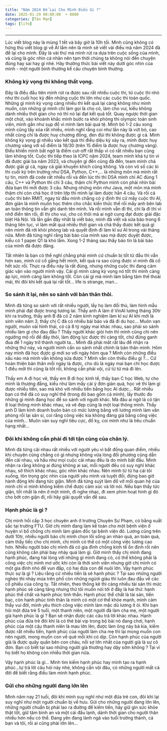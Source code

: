 ```yaml
---
title: "Năm 2024 Để Lại Cho Mình Điều Gì ?"
date: 2025-01-29 00:00:00  + 0800
categories: [Tản Mạn]
tags: [life]
---
```

---


<script type="text/x-mathjax-config">
    MathJax.Hub.Config({
        tex2jax: {
            inlineMath: [['$','$'], ['\\(','\\)']],
            processEscapes: true
        }
    });
</script>
<script src="https://cdnjs.cloudflare.com/ajax/libs/mathjax/2.7.7/MathJax.js?config=TeX-AMS_HTML-full"></script>


Lúc viết blog này là mùng 1 tết và bây giờ là 10h tối. Mình cũng không có hứng thú viết blog gì về AI lắm nên là mình sẽ viết vài điều mà năm 2024 đã để lại cho mình. Đây là vài thứ mà mình rút ra dựa trên cuộc sống của mình, và cũng là góc nhìn cá nhân nên tạm thời chúng ta không nói đến chuyện đúng hay sai hay gì nhé. Hãy thưởng thức bài viết này dưới góc nhìn của mình - một người bình thường kể câu chuyện bình thường.

### Không kỳ vọng thì không thất vọng.

Đây là điều đầu tiên mình rút ra được sau rất nhiều cuộc thi, từ cuộc thi nhỏ như thi cuối học kỳ đến những cuộc thi lớn như các cuộc thi toàn quốc. Những gì mình kỳ vọng càng nhiều thì kết quả lại càng không như mình muốn, còn những gì mình chỉ làm gọi là cho có, làm cho vui, kiểu không dành nhiều thời gian cho nó thì nó lại đạt kết quả tốt. Quay ngược thời gian một chút, vào khoảnh khắc mình bước ra khỏi phòng thi olympic toán sinh viên, mình gần như sụp đổ vì mình làm bài quá tệ. Mình bỏ 1-2 câu xong mình cũng tẩy xóa rất nhiều, mình nghĩ rằng coi như lần này là vứt bỏ, cao nhất cũng chỉ là được huy chương đồng, đen đủi thì không được gì cả. Mình không kỳ vọng gì nhiều vào kết quả thì điều diệu kỳ xảy ra, mình được huy chương vàng với số điểm là 18/30 (trên 15 điểm là được huy chương vàng). Điều khiến mình bất ngờ là điểm cut-off rất thấp vì có rất nhiều bạn cũng làm không tốt. Cuộc thi tiếp theo là ICPC năm 2024, team mình khá tự tin vì đã được giải ba năm 2023, và chuyện gì đến cũng đã đến, team mình chả được giải gì cả, ngay cả giải khuyến khích cũng không. Và còn vô số các kì thi cuối kỳ trên trường như DSA, Python, C++,... là những môn mà mình rất tự tin, mình đã code rất nhiều rồi và đến lúc thi thì DSA mình chỉ AC đúng 1 câu, C++ và Python thì chỉ 3 câu, thậm chí Python mình còn phải nhìn bài đứa bạn thì mới được 3 câu. Nhưng những môn như Java, một môn mà mình thậm chí còn chả học ở trên lớp thì mình lại làm được hẳn 4 câu. Và rồi cả cuộc thi bên RMIT, ngay từ đầu mình chẳng có ý định thi cử mấy cuộc thi AI, đơn giản là mình muốn học thêm cho chắc kiến thức thế rồi mấy anh bên lab an toàn thông tin vẫn ghi danh tên mình. Và rồi mình vẫn đi thi, chỉ là đi thi vì nhỡ điền tên rồi, đi thi cho vui, cho có thôi mà ai ngờ cung đạt được giải đặc biệt Hà Nội. Và lần gần đây nhất là viết báo, mình đã viết và sửa báo trong 6 tháng liên tục, vì làm mất quá nhiều thời gian và chả thấy được kết quả gì nên mình đã rời khỏi phòng lab và quyết định đi làm kĩ sư AI trong vài tháng nữa. Mình đã từng nghĩ rằng bài báo của mình sao mà được duyệt được, kiểu có 1 paper Q1 là khó lắm. Xong 1-2 tháng sau thầy báo tin là bài báo của mình đã được đăng. 

Tất nhiên là bạn có thể nghĩ chẳng phải mình cứ chuẩn bị tốt từ đầu thì vẫn hơn sao, mình cứ cố gắng hết mình, kết quả ra sao cũng được vì mình đã cố hết sức rồi. Thực ra điều này là rất đúng, nhưng những cuộc thi đang cảm giác vận vào người mình vậy. Cái gì mình càng kỳ vọng nó tốt thì mình càng áp lực, mình càng làm không tốt. Còn cái gì mà mình làm bằng tâm thế thoải mái, thì đôi khi kết quả lại rất tốt... life is strange, man...


### So sánh ít lại, nên so sánh với bản thân thôi.

Mình đã từng so sánh với rất nhiều người, lấy họ làm đối thủ, làm hình mẫu mình phải đạt được trong tương lai. Thấy anh A làm ở VinAI lương tháng 30tr khi ra trường, thấy anh B đã có 2 năm kinh nghiệm làm kĩ sư AI khi mới là sinh viên năm 3, thấy chị C đã có nhiều bài báo và đã đi du học... Muôn vạn người, muôn vài hình thái, có cả 8 tỷ ngày mai khác nhau, sao phải so sánh nhiều làm gì cho đau đầu ? Thấy người khác giỏi hơn thì mình cũng chỉ nên ngưỡng mộ rồi để đấy thôi, làm động lực được thì càng tốt, chứ đừng ganh đua để 1 ngày trở thành người ta... Mình đã phải mất rất lâu để nhận ra những thứ này, và người mình cần so sánh nhất chính là bản thân mình. Hôm nay mình đã học được gì mới so với ngày hôm qua ? Mình còn những điều xấu nào mà mình vẫn không sửa được ? Mình vẫn còn thiếu điều gì ?... Cứ hoàn thiện bản thân mỗi ngày là được, cho dù là ngày mai bạn chỉ học được 1 điều mới thì cũng là tốt rồi, không cần phải vội, cứ từ từ mà đi lên.

Thấy em A đi học vẽ, thấy em B đi học kinh tế, thấy bạn C học Web, tự cho mình là thượng đẳng, kiểu như làm mấy cái ý đơn giản quá, học vẽ thì làm gì được nhiều tiền, sao mà khó với nhiều tiền bằng học AI dược... Rất nhiều bạn có thể đã có suy nghĩ thế (trong đó bao gồm cả mình), lấy thước đo những gì mình đang học để so sánh với người khác. Mà đâu ai ngờ là có tận 8 loại thông minh khác nhau, và vẽ đẹp cũng là một loại thông minh. Thấy anh D làm kinh doanh buôn bán có mức lương bằng với lương mình làm văn phòng rồi lại sân si, coi rằng công việc kia không đáng giá bằng công việc của mình... Muôn vàn suy nghĩ tiêu cực, đố kỵ, coi mình như là tiêu chuẩn hạng nhất... 


### Đôi khi không cần phải đi tới tận cùng của chân lý.

Mình đã từng cãi nhau rất nhiều với người yêu vì bất đồng quan điểm, nhiều khi chuyện cũng chẳng có gì nhưng không vừa lòng đối phương cũng dẫn đến cãi nhau, và hầu như mọi cuộc cãi nhau đều là do mình bắt đầu. Mình nhận ra rằng không ai đúng không ai sai, mỗi người đều có suy nghĩ khác nhau, sở thích khác nhau, góc nhìn khác nhau. Nên mình từ từ hạ cái tôi xuống, tôn trọng góc nhìn của người yêu mình và tuyệt đối, đừng bao giờ hành động khi đang tức giận. Mình đã từng suýt làm đổ vỡ mối quan hệ của mình chỉ vì mình không kiềm chế được cảm xúc và lời nói. Nếu bạn thấy tức giận, tốt nhất là nên ở một mình, đi nghe nhạc, đi xem phim hoạt hình gì đó cho bớt cơn giận đi, rồi hãy giải quyết vấn đề sau. 

### Hạnh phúc là gì ?

Chị mình hổi cấp 3 học chuyên anh ở trường Chuyên Sư Phạm, có bằng xuất sắc tại trường FTU. Giờ chị mình đang làm kế toán cho một bệnh viện ở huyện vì bố chồng chị mình làm giám đốc tại bênh viện đó. Lương cũng trên dưới 10tr, nhiều người bảo chị mình chọn lối sống an nhàn quá, an toàn quá, cảm thấy tiếc cho chị mình, chị mình có thể có một công việc lương cao hơn. Nhiều người bảo chị mình đã có gia đình chồng kinh tế ổn định rồi nên cũng không cần phải bay nhảy quá làm gì. Giờ mình thấy chị mình đang hạnh phúc, đang hài lòng với những gì mình đang có, có thể không phải là công việc chị mình mơ ước khi còn là thời sinh viên nhưng giờ chị mình có một gia đình nhỏ để vun đắp, có hai đứa con để nuôi lớn. Vậy hạnh phúc thực sự là gì ? Liệu rằng cứ nhiều tiền là sẽ hạnh phúc ? Tại sao những người nghèo thì nhảy múa trên phố còn những ngừơi giàu thì luôn đau đầu về các cổ phiếu của công ty. Tất nhiên, theo thống kê thì càng nhiều tài sản thì mức hạnh phúc sẽ càng tăng nhưng thứ tôi muốn nói tới ở đây là hai thứ: hạnh phúc thể chất và hạnh phúc tinh thần. Hạnh phúc thể chất là tài sản, tiền bạc, còn hạnh phúc tinh thân là mình có một cơ thể khỏe mạnh, mình cảm thấy vui đời, mình yêu thích công việc mình làm mặc dù lương ít ỏi. Khi bạn hỏi một đứa trẻ 5 tuổi, một thanh niên, một người đã làm cha mẹ, một người già hạnh phúc là gì ? Bạn sẽ nhận được các câu trả lời khác nhau. Hạnh phúc của đứa trẻ đôi khi là có thẻ bài vip trong bộ bài nó đang chơi, hạnh phúc của một cậu thanh niên là mau lớn lên, được làm ông này bà kia, kiếm được rất nhiều tiền, hạnh phúc của người làm cha mẹ thì lại mong muốn con nên người, mong muốn con về quê mỗi khi có dịp. Còn hạnh phúc của người già là được quây quần bên con cháu, nỗi sợ lớn nhất của người già là sự cô đơn. Bạn có biết tại sao những người già thường hay dậy sớm không ? Tại vì họ biết họ không còn nhiều thời gian nữa.

Vậy hạnh phúc là gì... Mình tìm kiếm hạnh phúc hay mình tạo ra hạnh phúc...tự trả lời câu hỏi này nhé, không cần vội đâu, có những người mất cả đời để biết rằng điều làm mình hạnh phúc.

### Gửi cho những người đang lớn lên

Mình năm nay 21 tuổi, đôi khi mình suy nghĩ như một đứa trẻ con, đôi khi lại suy nghĩ như một người chuẩn bị về hưu. Gửi cho những người đang lớn lên, những người chuẩn bị phải lao ra đường để kiếm tiền, hãy giữ gìn sức khỏe thật tốt, giữ tâm bình an và một cái đầu lạnh, dành thời gian cho người thân nhiều hơn nếu có thể. Đang yên đang lành ngã vào tuổi trưởng thành, cả bạn và tôi, rồi ai cũng phải lớn lên...


